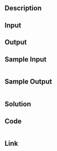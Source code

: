 ## Description



## Input



## Output



## Sample Input

```

```

## Sample Output

```

```

## Solution



## Code

```c++

```

## Link

[]()